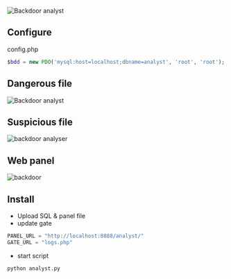![Backdoor analyst](http://s13.postimg.org/4o6nt7niv/Capture_d_e_cran_2016_01_26_a_14_40_04.png)

## Configure 
config.php
```Php
$bdd = new PDO('mysql:host=localhost;dbname=analyst', 'root', 'root');
```

## Dangerous file
![Backdoor analyst](http://s15.postimg.org/6yldomujv/Capture_d_e_cran_2016_01_26_a_14_45_56.png)

## Suspicious file
![backdoor analyser](http://s23.postimg.org/p2esfhwvv/Capture_d_e_cran_2016_01_26_a_14_45_13.png)

## Web panel
![backdoor](http://s12.postimg.org/v9l31890d/Capture_d_e_cran_2016_01_26_a_14_47_14.png)

## Install
- Upload SQL & panel file 
- update gate
```Python
PANEL_URL = "http://localhost:8888/analyst/"
GATE_URL = "logs.php"
```
- start script
```Shell
python analyst.py
```